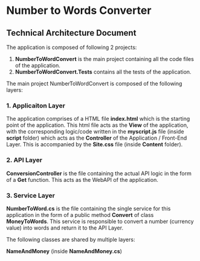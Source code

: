 # Number to Words Converter
## Technical Architecture Document

The application is composed of following 2 projects:

1. **NumberToWordConvert** is the main project containing all the code files of the application.
2. **NumberToWordConvert.Tests** contains all the tests of the application.

The main project NumberToWordConvert is composed of the following layers:

### 1. Applicaiton Layer
The application comprises of a HTML file **index.html** which is the starting point of the application. This html file acts as the **View** of the application, with the corresponding logic/code written in the **myscript.js** file (inside **script** folder) which acts as the **Controller** of the Application / Front-End Layer. This is accompanied by the **Site.css** file (inside **Content** folder).

### 2.	API Layer
**ConversionController** is the file containing the actual API logic in the form of a **Get** function. This acts as the WebAPI of the application.

### 3.	Service Layer
**NumberToWord.cs** is the file containing the single service for this application in the form of a public method **Convert** of class **MoneyToWords**. This service is responsible to convert a number (currency value) into words and return it to the API Layer.

The following classes are shared by multiple layers:

**NameAndMoney** (inside **NameAndMoney.cs**)


